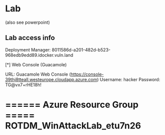 # Lab
(also see powerpoint)

## Lab access info

Deployment Manager:
8011586d-a201-482d-b523-968edb9edd89.idocker.vuln.land



[*] Web Console (Guacamole)

URL:          Guacamole Web Console   (https://console-39thj8tteall.westeurope.cloudapp.azure.com)
Username:     hacker
Password:     TG@vx7+rHE18h!


====== Azure Resource Group =====
ROTDM_WinAttackLab_etu7n26
=================================